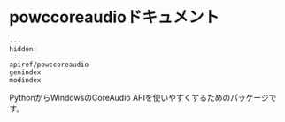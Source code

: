 # powccoreaudioドキュメント

```{toctree}
---
hidden:
---
apiref/powccoreaudio
genindex
modindex
```

PythonからWindowsのCoreAudio APIを使いやすくするためのパッケージです。

